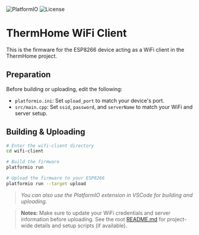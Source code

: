 ![PlatformIO](https://img.shields.io/badge/platformio-ready-orange)
![License](https://img.shields.io/github/license/ckoparir/ThermHome)

# ThermHome WiFi Client

This is the firmware for the ESP8266 device acting as a WiFi client in the ThermHome project.

## Preparation

Before building or uploading, edit the following:
- `platformio.ini`: Set `upload_port` to match your device's port.
- `src/main.cpp`: Set `ssid`, `password`, and `serverName` to match your WiFi and server setup.

## Building & Uploading

```sh
# Enter the wifi-client directory
cd wifi-client

# Build the firmware
platformio run

# Upload the firmware to your ESP8266
platformio run --target upload
```
> *You can also use the PlatformIO extension in VSCode for building and uploading.*

> **Notes:** Make sure to update your WiFi credentials and server information before uploading.
See the root [README.md](../README.md) for project-wide details and setup scripts (if available).
